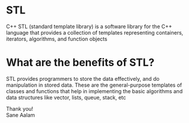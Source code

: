 # STL

C++ STL (standard template library) is a software library for the C++ language that provides a collection of templates representing containers,
iterators, algorithms, and function objects

# What are the benefits of STL?

STL provides programmers to store the data effectively, and do manipulation in stored data.
These are the general-purpose templates of classes and functions that help in implementing the
basic algorithms and data structures like vector, lists, queue, stack, etc

Thank you! <br/>
Sane Aalam
